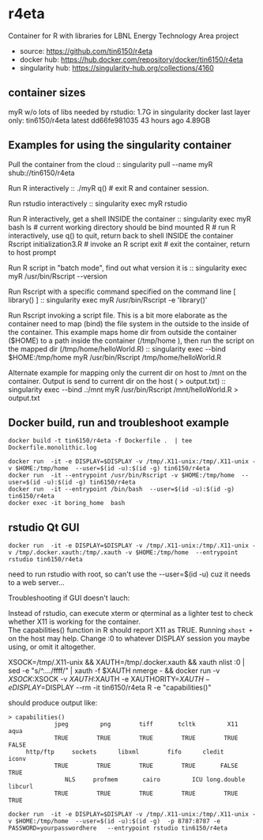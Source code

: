 r4eta
=====

Container for R with libraries for LBNL Energy Technology Area project

* source:          https://github.com/tin6150/r4eta
* docker hub:      https://hub.docker.com/repository/docker/tin6150/r4eta
* singularity hub: https://singularity-hub.org/collections/4160


container sizes
----

myR w/o lots of libs needed by rstudio: 1.7G in singularity
docker last layer only:
tin6150/r4eta            latest              dd66fe981035        43 hours ago        4.89GB


Examples for using the singularity container
--------------------------------------------

Pull the container from the cloud ::
	singularity pull --name myR shub://tin6150/r4eta


Run R interactively ::
	./myR
  q() # exit R and container session.

Run rstudio interactively ::
	singularity exec myR  rstudio

Run R interactively, get a shell INSIDE the container ::
	singularity exec  myR  bash
	ls # current working directory should be bind mounted
	R  # run R interactively, use q() to quit, return back to shell INSIDE the container
  Rscript initialization3.R  # invoke an R script
	exit # exit the container, return to host prompt


Run R script in "batch mode", find out what version it is ::
	singularity exec myR /usr/bin/Rscript --version


Run Rscript with a specific command specified on the command line [ library() ] ::
	singularity exec myR /usr/bin/Rscript -e 'library()'


Run Rscript invoking a script file.   This is a bit more elaborate as the container need to map (bind) the file system in the outside to the inside of the container.  This example maps home dir from outside the container ($HOME) to a path inside the container (/tmp/home ), then run the script on the mapped dir (/tmp/home/helloWorld.R) ::
	singularity exec --bind  $HOME:/tmp/home  myR  /usr/bin/Rscript  /tmp/home/helloWorld.R 

Alternate example for mapping only the current dir on host to /mnt on the container.  Output is send to current dir on the host ( > output.txt) ::
	singularity exec --bind  .:/mnt  myR  /usr/bin/Rscript  /mnt/helloWorld.R > output.txt



Docker build, run and troubleshoot example
------------------------------------------

	docker build -t tin6150/r4eta -f Dockerfile .  | tee Dockerfile.monolithic.log

	docker run  -it -e DISPLAY=$DISPLAY -v /tmp/.X11-unix:/tmp/.X11-unix -v $HOME:/tmp/home  --user=$(id -u):$(id -g) tin6150/r4eta
	docker run  -it --entrypoint /usr/bin/Rscript -v $HOME:/tmp/home  --user=$(id -u):$(id -g) tin6150/r4eta
	docker run  -it --entrypoint /bin/bash  --user=$(id -u):$(id -g) tin6150/r4eta
	docker exec -it boring_home  bash


rstudio Qt GUI
--------------

	docker run  -it -e DISPLAY=$DISPLAY -v /tmp/.X11-unix:/tmp/.X11-unix -v /tmp/.docker.xauth:/tmp/.xauth -v $HOME:/tmp/home  --entrypoint rstudio tin6150/r4eta

need to run rstudio with root, so can't use the --user=$(id -u) cuz it needs to a web server...



Troubleshooting if GUI doesn't lauch:
  
Instead of rstudio, can execute xterm or qterminal 
as a lighter test to check whether X11 is working for the container.  
The capabilities() function in R should report X11 as TRUE.
Running `xhost +` on the host may help.
Change :0 to whatever DISPLAY session you maybe using, or omit it altogether.

  XSOCK=/tmp/.X11-unix && XAUTH=/tmp/.docker.xauth && xauth nlist :0 | sed -e "s/^..../ffff/" | xauth -f $XAUTH nmerge - && docker run  -v $XSOCK:$XSOCK -v $XAUTH:$XAUTH -e XAUTHORITY=$XAUTH  -e DISPLAY=$DISPLAY --rm -it  tin6150/r4eta  R -e "capabilities()"

should produce output like:

	> capabilities()
				 jpeg         png        tiff       tcltk         X11        aqua 
				 TRUE        TRUE        TRUE        TRUE        TRUE       FALSE 
		 http/ftp     sockets      libxml        fifo      cledit       iconv 
				 TRUE        TRUE        TRUE        TRUE       FALSE        TRUE 
					NLS     profmem       cairo         ICU long.double     libcurl 
				 TRUE        TRUE        TRUE        TRUE        TRUE        TRUE 

	docker run  -it -e DISPLAY=$DISPLAY -v /tmp/.X11-unix:/tmp/.X11-unix -v $HOME:/tmp/home  --user=$(id -u):$(id -g)  -p 8787:8787 -e PASSWORD=yourpasswordhere   --entrypoint rstudio tin6150/r4eta

